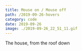 ```yaml
---
title: Mouse on / Mouse off
path: /2019-09-26-hovers
category: code
date: 2019-09-26
image: ./2019-09-26_22_51_11.gif
---
```


The house, from the roof down
